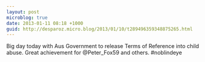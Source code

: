 ```yaml
---
layout: post
microblog: true
date: 2013-01-11 08:18 +1000
guid: http://desparoz.micro.blog/2013/01/10/t289496359348875265.html
---
```

Big day today with Aus Government to release Terms of Reference into child abuse. Great achievement for @Peter_Fox59 and others. #noblindeye
